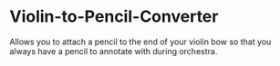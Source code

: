 # Violin-to-Pencil-Converter
Allows you to attach a pencil to the end of your violin bow so that you always have a pencil to annotate with during orchestra.
